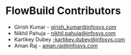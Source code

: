 # FlowBuild Contributors
* Girish Kumar - girish_kumar@infosys.com
* Nikhil Pahuja - nikhil.pahuja@infosys.com
* Kartikey Dubey -kartikey.dubey@infosys.com
* Aman Raj - aman.raj@infosys.com
